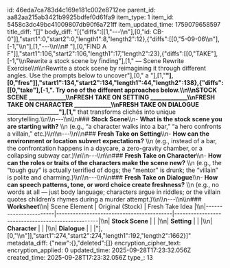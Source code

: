 id: 46eda7ca783d4c169e181c002e8712ee
parent_id: aa82aa215ab3421b9925bdfef0d61fa9
item_type: 1
item_id: 5458c3dc49bc41009807db90f6a721ff
item_updated_time: 1759079658597
title_diff: "[]"
body_diff: "[{\"diffs\":[[1,\"---\\\n\"],[0,\"id: CB-0\"]],\"start1\":0,\"start2\":0,\"length1\":8,\"length2\":12},{\"diffs\":[[0,\"5-09-06\\\n\"],[-1,\"\\\n\"],[1,\"---\\\n\\\n# \"],[0,\"FIND A F\"]],\"start1\":106,\"start2\":106,\"length1\":17,\"length2\":23},{\"diffs\":[[0,\"TAKE\"],[-1,\"\\\nRewrite a stock scene by finding\"],[1,\" — Scene Rewrite Exercise\\\n\\\nRewrite a stock scene by reimagining it through different angles. Use the prompts below to uncover\"],[0,\" a \"],[1,\"**\"],[0,\"fres\"]],\"start1\":134,\"start2\":134,\"length1\":44,\"length2\":138},{\"diffs\":[[0,\"take\"],[-1,\". Try one of the different approaches below.\\\n\\\nSTOCK SCENE _____________\\\nFRESH TAKE ON SETTING _____________\\\nFRESH TAKE ON CHARACTER _____________\\\nFRESH TAKE ON DIALOGUE __________________\"],[1,\"** that transforms clichés into unique storytelling.\\\n\\\n---\\\n\\\n### **Stock Scene**\\\n- **What is the stock scene you are starting with?**  \\\n  (e.g., “a character walks into a bar,” “a hero confronts a villain,” etc.)\\\n\\\n---\\\n\\\n### **Fresh Take on Setting**\\\n- **How can the environment or location subvert expectations?**  \\\n  (e.g., instead of a bar, the confrontation happens in a daycare, a zero-gravity chamber, or a collapsing subway car.)\\\n\\\n---\\\n\\\n### **Fresh Take on Character**\\\n- **How can the roles or traits of the characters make the scene new?**  \\\n  (e.g., the “tough guy” is actually terrified of dogs; the “mentor” is drunk; the “villain” is polite and charming.)\\\n\\\n---\\\n\\\n### **Fresh Take on Dialogue**\\\n- **How can speech patterns, tone, or word choice create freshness?**  \\\n  (e.g., no words at all — just body language; characters argue in riddles; or the villain quotes children’s rhymes during a murder attempt.)\\\n\\\n---\\\n\\\n### **Worksheet**\\\n| Scene Element         | Original (Stock)                        | Fresh Take Idea                                   |\\\n|-----------------------|------------------------------------------|--------------------------------------------------|\\\n| **Stock Scene**       |                                          |                                                  |\\\n| **Setting**           |                                          |                                                  |\\\n| **Character**         |                                          |                                                  |\\\n| **Dialogue**          |                                          |                                                  |\"],[0,\"\\\n\"]],\"start1\":274,\"start2\":274,\"length1\":192,\"length2\":1662}]"
metadata_diff: {"new":{},"deleted":[]}
encryption_cipher_text: 
encryption_applied: 0
updated_time: 2025-09-28T17:23:32.056Z
created_time: 2025-09-28T17:23:32.056Z
type_: 13